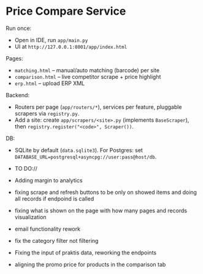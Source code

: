# Price Compare Service

Run once:
- Open in IDE, run `app/main.py`
- UI at `http://127.0.0.1:8001/app/index.html`

Pages:
- `matching.html` – manual/auto matching (barcode) per site
- `comparison.html` – live competitor scrape + price highlight
- `erp.html` – upload ERP XML

Backend:
- Routers per page (`app/routers/*`), services per feature, pluggable scrapers via `registry.py`.
- Add a site: create `app/scrapers/<site>.py` (implements `BaseScraper`), then `registry.register("<code>", Scraper())`.

DB:
- SQLite by default (`data.sqlite3`). For Postgres: set `DATABASE_URL=postgresql+asyncpg://user:pass@host/db`.

- TO DO://
- Adding margin to analytics
- fixing scrape and refresh buttons to be only on showed items and doing all records if endpoind is called
- fixing what is shown on the page with how many pages and records visualization
- email functionality rework
- fix the category filter not filtering 
- Fixing the input of praktis data, reworking the endpoints
- aligning the promo price for products in the comparison tab